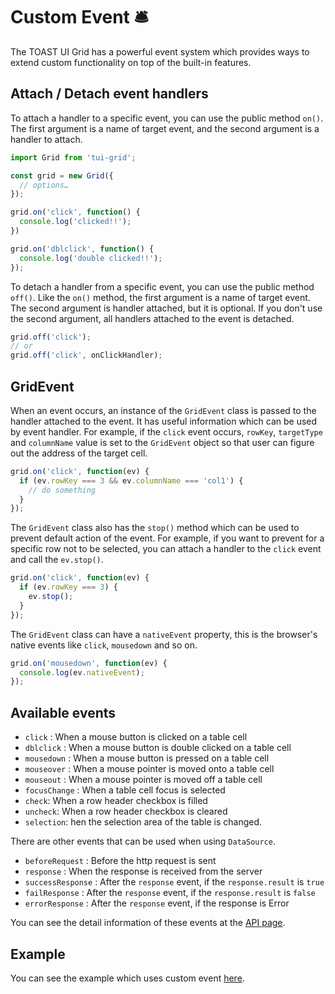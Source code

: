 # Custom Event 🛎

The TOAST UI Grid has a powerful event system which provides ways to extend custom functionality on top of the built-in features. 

## Attach / Detach event handlers

To attach a handler to a specific event, you can use the public method `on()`. The first argument is a name of target event, and the second argument is a handler to attach. 

```javascript
import Grid from 'tui-grid';

const grid = new Grid({
  // options…
});

grid.on('click', function() {
  console.log('clicked!!');
})

grid.on('dblclick', function() {
  console.log('double clicked!!');
});
```

To detach a handler from a specific event, you can use the public method `off()`. Like the `on()` method, the first argument is a name of target event. The second argument is handler attached, but it is optional. If you don't use the second argument, all handlers attached to the event is detached.

```javascript
grid.off('click');
// or
grid.off('click', onClickHandler);
```

## GridEvent
When an event occurs, an instance of the `GridEvent` class is passed to the handler attached to the event. It has useful information which can be used by event handler. For example, if the `click` event occurs, `rowKey`, `targetType` and `columnName` value is set to the `GridEvent` object so that user can figure out the address of the target cell.

```javascript
grid.on('click', function(ev) {
  if (ev.rowKey === 3 && ev.columnName === 'col1') {
    // do something
  }
});
```

The `GridEvent` class also has the `stop()` method which can be used to prevent default action of the event. For example, if you want to prevent for a specific row not to be selected, you can attach a handler to the `click` event and call the `ev.stop()`.

```javascript
grid.on('click', function(ev) {
  if (ev.rowKey === 3) {
    ev.stop();  
  }
});
```

The `GridEvent` class can have a `nativeEvent` property, this is the browser's native events like `click`, `mousedown` and so on.

```javascript
grid.on('mousedown', function(ev) {
  console.log(ev.nativeEvent);
});
```

## Available events

- `click` : When a mouse button is clicked on a table cell
- `dblclick` : When a mouse button is double clicked on a table cell
- `mousedown` :  When a mouse button is pressed on a table cell
- `mouseover` : When a mouse pointer is moved onto a table cell
- `mouseout` : When a mouse pointer is moved off a table cell
- `focusChange` : When a table cell focus is selected
- `check`: When a row header checkbox is filled
- `uncheck`: When a row header checkbox is cleared
- `selection`: hen the selection area of the table is changed.

There are other events that can be used when using `DataSource`.

- `beforeRequest` : Before the http request is sent
- `response` : When the response is received from the server
- `successResponse` : After the `response` event, if the `response.result` is `true`
- `failResponse` : After the `response` event, if the `response.result` is `false`
- `errorResponse` : After the `response` event, if the response is Error

You can see the detail information of these events at the [API page](https://nhn.github.io/tui.grid/latest/Grid#event-beforeRequest).

## Example

You can see the example which uses custom event [here](https://nhn.github.io/tui.grid/latest/tutorial-example15-custom-event).

